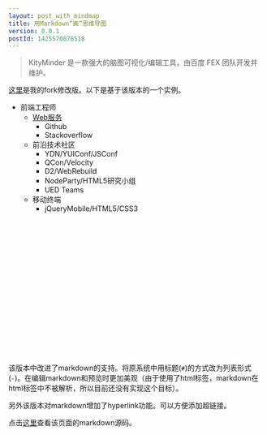 ```yaml
---
layout: post_with_mindmap
title: 用Markdown“画”思维导图
version: 0.0.1
postId: 1425570876518
---
```


> KityMinder 是一款强大的脑图可视化/编辑工具，由百度 FEX 团队开发并维护。

[这里](https://github.com/SunHuawei/kityminder-core)是我的fork修改版。以下是基于该版本的一个实例。

<div class="km-container" minder-data-type="markdown" style="height: 500px">

- 前端工程师
  - [Web服务](http://www.google.com)
    - Github
    - Stackoverflow
  - 前沿技术社区
    - YDN/YUIConf/JSConf
    - QCon/Velocity
    - D2/WebRebuild
    - NodeParty/HTML5研究小组
    - UED Teams
  - 移动终端
    - jQueryMobile/HTML5/CSS3
    
</div>

该版本中改进了markdown的支持。将原系统中用标题(`#`)的方式改为列表形式(`-`)。在编辑markdown和预览时更加美观（由于使用了html标签，markdown在html标签中不被解析，所以目前还没有实现这个目标）。

另外该版本对markdown增加了hyperlink功能。可以方便添加超链接。

点击[这里](https://github.com/SunHuawei/sunhuawei.github.io/new/master/_posts/2015-3-5-用Markdown“画”思维导图.md)查看该页面的markdown源码。
